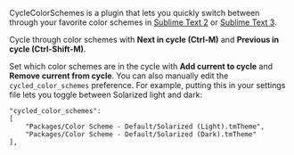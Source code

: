 CycleColorSchemes is a plugin that lets you quickly switch between through your favorite color schemes in [Sublime Text 2](http://sublimetext.com/2) or [Sublime Text 3](http://sublimetext.com/3).

Cycle through color schemes with **Next in cycle (Ctrl-M)** and **Previous in cycle (Ctrl-Shift-M)**.

Set which color schemes are in the cycle with **Add current to cycle** and **Remove current from cycle**.  You can also manually edit the `cycled_color_schemes` preference.  For example, putting this in your settings file lets you toggle between Solarized light and dark:

    "cycled_color_schemes":
    [
        "Packages/Color Scheme - Default/Solarized (Light).tmTheme",
        "Packages/Color Scheme - Default/Solarized (Dark).tmTheme"
    ],

